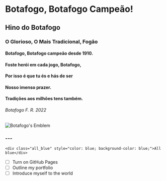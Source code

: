 # Botafogo, Botafogo Campeão!
## Hino do Botafogo
### O Glorioso, O Mais Tradicional, Fogão
#### Botafogo, Botafogo campeão desde 1910.
#### Foste herói em cada jogo, Botafogo,
#### Por isso é que tu és e hás de ser
#### Nosso imenso prazer.
#### Tradições aos milhões tens também.
###### Botafogo F. R. 2022
![Botafogo's Emblem](https://pbs.twimg.com/profile_images/1559199864252235778/pfpNxwlH_400x400.jpg)
### ---
```
<div class="all_blue" style="color: blue; background-color: blue;">All blue</div>
```
- [ ] Turn on GitHub Pages
- [ ] Outline my portfolio
- [ ] Introduce myself to the world
